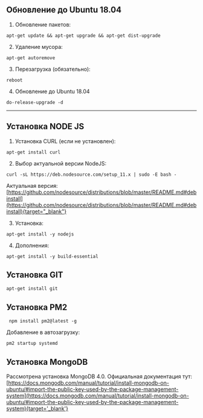 <!-- TITLE: Базовая настройка сервера -->
<!-- SUBTITLE: A quick summary of Server -->

## Обновление до Ubuntu 18.04
1. Обновление пакетов:
```text
apt-get update && apt-get upgrade && apt-get dist-upgrade
```
2. Удаление мусора:
```text
apt-get autoremove
```
3. Перезагрузка (обязательно):
```text
reboot
```
4. Обновление до Ubuntu 18.04
```text
do-release-upgrade -d
```



-----



## Установка NODE JS
1. Установка CURL (если не установлен):
```text
apt-get install curl
```
2. Выбор актуальной версии NodeJS:
```text
curl -sL https://deb.nodesource.com/setup_11.x | sudo -E bash -
```
Актуальная версия: [https://github.com/nodesource/distributions/blob/master/README.md#debinstall](https://github.com/nodesource/distributions/blob/master/README.md#debinstall){target="_blank"}

3. Установка:

```text
apt-get install -y nodejs
```

4. Дополнения:

```text
apt-get install -y build-essential
```

## Установка GIT


```text
apt-get install git
```

## Установка PM2


```text
 npm install pm2@latest -g
```


Добавление в автозагрузку:

```text
pm2 startup systemd
```

## Установка MongoDB

Рассмотрена установка MongoDB 4.0. Официальная документация тут: 
[https://docs.mongodb.com/manual/tutorial/install-mongodb-on-ubuntu/#import-the-public-key-used-by-the-package-management-system](https://docs.mongodb.com/manual/tutorial/install-mongodb-on-ubuntu/#import-the-public-key-used-by-the-package-management-system){target='_blank'}




